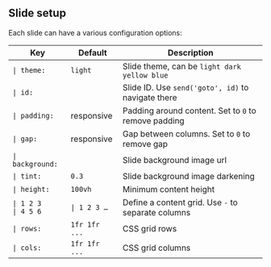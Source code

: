 ## Slide setup

Each slide can have a various configuration options:

Key | Default | Description
---|---|---
`\| theme:`|`light`|Slide theme, can be `light dark yellow blue`
`\| id:`||Slide ID. Use `send('goto', id)` to navigate there
`\| padding:`|responsive|Padding around content. Set to `0` to remove padding 
`\| gap:`|responsive|Gap between columns. Set to `0` to remove gap 
`\| background:`||Slide background image url
`\| tint:`|`0.3`|Slide background image darkening
`\| height:`|`100vh`|Minimum content height
`\| 1 2 3`<br>`\| 4 5 6`|`\| 1 2 3 …`|Define a content grid. Use `-` to separate columns 
`\| rows:`|`1fr 1fr ...`|CSS grid rows
`\| cols:`|`1fr 1fr ...`|CSS grid columns

















